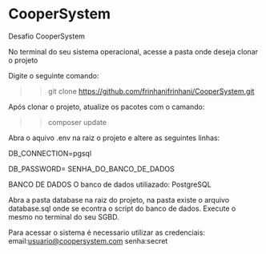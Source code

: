 # CooperSystem
Desafio CooperSystem

No terminal do seu sistema operacional, acesse a pasta onde deseja clonar o projeto

Digite o seguinte comando:

>> git clone https://github.com/frinhanifrinhani/CooperSystem.git

Após clonar o projeto, atualize os pacotes com o camando:

>> composer update

Abra o aquivo .env na raiz o projeto e altere as seguintes linhas:

DB_CONNECTION=pgsql

DB_PASSWORD= SENHA_DO_BANCO_DE_DADOS 

BANCO DE DADOS
O banco de dados utiliazado: PostgreSQL 

Abra a pasta database na raiz do projeto, na pasta existe o arquivo database.sql onde se econtra o script do banco de dados.
Execute o mesmo no terminal do seu SGBD.

Para acessar o sistema é necessario utilizar as credenciais:
email:usuario@coopersystem.com
senha:secret
